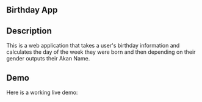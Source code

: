 ## Birthday App

## Description
This is  a web application that takes a user's birthday information and calculates the day of the week they were born and then depending on their gender outputs their Akan Name. 

## Demo
Here is a working live demo: